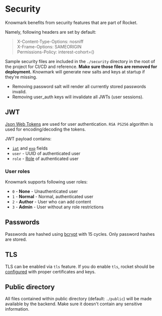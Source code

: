 # Security

Knowmark benefits from security features that are part of Rocket.

Namely, following headers are set by default:

> X-Content-Type-Options: nosniff<br/>
> X-Frame-Options: SAMEORIGIN<br/>
> Permissions-Policy: interest-cohort=()

Sample security files are included in the `./security` directory in the root of the project for CI/CD and reference.
**Make sure those files are removed for deployment.** Knowmark will generate new salts and keys at startup if they're missing.

- Removing password salt will render all currently stored passwords invalid.
- Removing user_auth keys will invalidate all JWTs (user sessions).

## JWT

[Json Web Tokens](https://jwt.io/) are used for user authentication. `RSA PS256` algorithm is used for encoding/decoding the tokens.

JWT payload contains:

- [`iat`](https://datatracker.ietf.org/doc/html/rfc7519#section-4.1.6) and [`exp`](https://datatracker.ietf.org/doc/html/rfc7519#section-4.1.4) fields
- `user` - UUID of authenticated user
- `role` - [Role](#user-roles) of authenticated user

### User roles

Knowmark supports following user roles:

- `0` - **None** - Unauthenticated user
- `1` - **Normal** - Normal, authenticated user
- `2` - **Author** - User who can add content
- `3` - **Admin** - User without any role restrictions

## Passwords

Passwords are hashed using [bcrypt](https://en.wikipedia.org/wiki/Bcrypt) with 15 cycles. Only password hashes are stored.

## TLS

TLS can be enabled via `tls` feature. If you do enable `tls`, rocket should be [configured](https://rocket.rs/v0.5-rc/guide/configuration/#tls) with proper certificates and keys.

## Public directory

All files contained within public directory (default: `./public`) will be made available by the backend. Make sure it doesn't contain any sensitive information.
